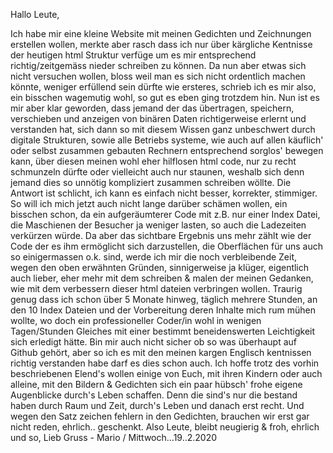 
Hallo Leute,

Ich habe mir eine kleine Website mit meinen Gedichten und Zeichnungen erstellen wollen, merkte aber rasch dass ich nur über kärgliche Kentnisse der heutigen html Struktur verfüge um es mir entsprechend richtig/zeitgemäss nieder schreiben zu können. Da nun aber etwas sich nicht versuchen wollen, bloss weil man es sich nicht ordentlich machen könnte, weniger erfüllend sein dürfte wie ersteres, schrieb ich es mir also, ein bisschen wagemutig wohl, so gut es eben ging trotzdem hin. Nun ist es mir aber klar geworden, dass jemand der das übertragen, speichern, verschieben und anzeigen von binären Daten richtigerweise erlernt und verstanden hat, sich dann so mit diesem Wissen ganz unbeschwert durch digitale Strukturen, sowie alle Betriebs systeme, wie auch auf allen käuflich' oder selbst zusammen gebauten Rechnern entsprechend sorglos' bewegen kann, über diesen meinen wohl eher hilflosen html code, nur zu recht schmunzeln dürfte oder vielleicht auch nur staunen, weshalb sich denn jemand dies so unnötig kompliziert zusammen schreiben wöllte. Die Antwort ist schlicht, ich kann es einfach nicht besser, korrekter, stimmiger. So will ich mich jetzt auch nicht lange darüber schämen wollen, ein bisschen schon, da ein aufgeräumterer Code mit z.B. nur einer Index Datei, die Maschienen der Besucher ja weniger lasten, so auch die Ladezeiten verkürzen würde. Da aber das sichtbare Ergebnis uns mehr zählt wie der Code der es ihm ermöglicht sich darzustellen, die Oberflächen für uns auch so einigermassen o.k. sind, werde ich mir die noch verbleibende Zeit, wegen den oben erwähnten Gründen, sinnigerweise ja klüger, eigentlich auch lieber, eher mehr mit dem schreiben & malen der meinen Gedanken, wie mit dem verbessern dieser html dateien verbringen wollen. Traurig genug dass ich schon über 5 Monate hinweg, täglich mehrere Stunden, an den 10 Index Dateien und der Vorbereitung deren Inhalte mich rum mühen wollte, wo doch ein professioneller Coder/in wohl in wenigen Tagen/Stunden Gleiches mit einer bestimmt beneidenswerten Leichtigkeit sich erledigt hätte. Bin mir auch nicht sicher ob so was überhaupt auf Github gehört, aber so ich es mit den meinen kargen Englisch kentnissen richtig verstanden habe darf es dies schon auch. Ich hoffe trotz des vorhin beschriebenen Elend's wollen einige von Euch, mit ihren Kindern oder auch alleine, mit den Bildern & Gedichten sich ein paar hübsch' frohe eigene Augenblicke durch's Leben schaffen. Denn die sind's nur die bestand haben durch Raum und Zeit, durch's Leben und danach erst recht. Und wegen den Satz zeichen fehlern in den Gedichten, brauchen wir erst gar nicht reden, ehrlich.. geschenkt. Also Leute, bleibt neugierig & froh, ehrlich und so, Lieb Gruss - Mario / Mittwoch...19..2.2020
